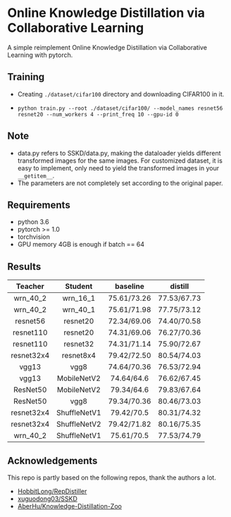 # Online Knowledge Distillation via Collaborative Learning

A simple reimplement Online Knowledge Distillation via Collaborative Learning with pytorch.



## Training
- Creating `./dataset/cifar100` directory and downloading CIFAR100 in it.

- ```shell
  python train.py --root ./dataset/cifar100/ --model_names resnet56 resnet20 --num_workers 4 --print_freq 10 --gpu-id 0
  ```

## Note

-  data.py refers to SSKD/data.py, making the dataloader yields different transformed images  for the same images. For customized dataset, it is easy to implement, only need to yield the transformed images in your `__getitem__`.
-  The parameters are not completely set according to the original paper.

## Requirements
- python 3.6
- pytorch >= 1.0
- torchvision
- GPU memory 4GB is enough if batch == 64

## Results
|  Teacher   |   Student    |  baseline   |   distill   |
| :--------: | :----------: | :---------: | :---------: |
|  wrn_40_2  |   wrn_16_1   | 75.61/73.26 | 77.53/67.73 |
|  wrn_40_2  |   wrn_40_1   | 75.61/71.98 | 77.75/73.12 |
|  resnet56  |   resnet20   | 72.34/69.06 | 74.40/70.58 |
| resnet110  |   resnet20   | 74.31/69.06 | 76.27/70.36 |
| resnet110  |   resnet32   | 74.31/71.14 | 75.90/72.67 |
| resnet32x4 |  resnet8x4   | 79.42/72.50 | 80.54/74.03 |
|   vgg13    |     vgg8     | 74.64/70.36 | 76.53/72.94 |
|   vgg13    | MobileNetV2  | 74.64/64.6  | 76.62/67.45 |
|  ResNet50  | MobileNetV2  | 79.34/64.6  | 79.83/67.64 |
|  ResNet50  |     vgg8     | 79.34/70.36 | 80.46/73.03 |
| resnet32x4 | ShuffleNetV1 | 79.42/70.5  | 80.31/74.32 |
| resnet32x4 | ShuffleNetV2 | 79.42/71.82 | 80.16/75.35 |
|  wrn_40_2  | ShuffleNetV1 | 75.61/70.5  | 77.53/74.79 |




## Acknowledgements
This repo is partly based on the following repos, thank the authors a lot.
- [HobbitLong/RepDistiller](https://github.com/HobbitLong/RepDistiller)
- [xuguodong03/SSKD](https://github.com/xuguodong03/SSKD)
- [AberHu/Knowledge-Distillation-Zoo](https://github.com/AberHu/Knowledge-Distillation-Zoo)

